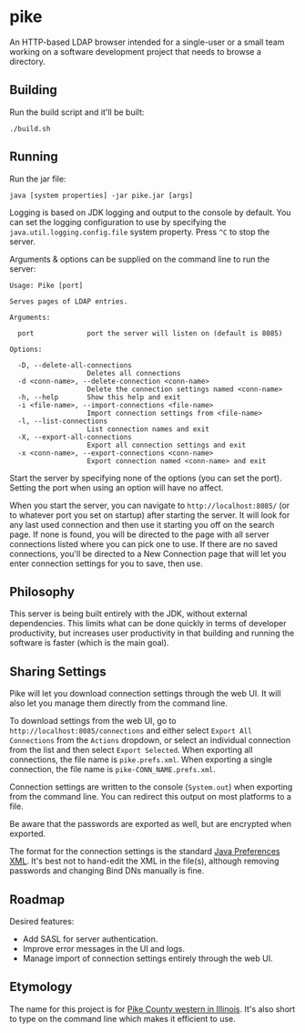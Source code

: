 # pike

An HTTP-based LDAP browser intended for a single-user or a small team working on a software development project that needs to browse a directory.

## Building

Run the build script and it'll be built:

    ./build.sh

## Running

Run the jar file:

    java [system properties] -jar pike.jar [args]

Logging is based on JDK logging and output to the console by default. You can set the logging configuration to use by specifying the `java.util.logging.config.file` system property. Press `^C` to stop the server.

Arguments & options can be supplied on the command line to run the server:

```
Usage: Pike [port]

Serves pages of LDAP entries.

Arguments:

  port             port the server will listen on (default is 8085)

Options:

  -D, --delete-all-connections
                   Deletes all connections
  -d <conn-name>, --delete-connection <conn-name>
                   Delete the connection settings named <conn-name>
  -h, --help       Show this help and exit
  -i <file-name>, --import-connections <file-name>
                   Import connection settings from <file-name>
  -l, --list-connections
                   List connection names and exit
  -X, --export-all-connections
                   Export all connection settings and exit
  -x <conn-name>, --export-connections <conn-name>
                   Export connection named <conn-name> and exit
```

Start the server by specifying none of the options (you can set the port). Setting the port when using an option will have no affect.

When you start the server, you can navigate to `http://localhost:8085/` (or to whatever port you set on startup) after starting the server. It will look for any last used connection and then use it starting you off on the search page. If none is found, you will be directed to the page with all server connections listed where you can pick one to use. If there are no saved connections, you'll be directed to a New Connection page that will let you enter connection settings for you to save, then use.

## Philosophy

This server is being built entirely with the JDK, without external dependencies. This limits what can be done quickly in terms of developer productivity, but increases user productivity in that building and running the software is faster (which is the main goal).

## Sharing Settings

Pike will let you download connection settings through the web UI. It will also let you manage them directly from the command line. 

To download settings from the web UI, go to `http://localhost:8085/connections` and either select `Export All Connections` from the `Actions` dropdown, or select an individual connection from the list and then select `Export Selected`. When exporting all connections, the file name is `pike.prefs.xml`. When exporting a single connection, the file name is `pike-CONN_NAME.prefs.xml`.

Connection settings are written to the console (`System.out`) when exporting from the command line. You can redirect this output on most platforms to a file.

Be aware that the passwords are exported as well, but are encrypted when exported.

The format for the connection settings is the standard [Java Preferences XML](http://java.sun.com/dtd/preferences.dtd). It's best not to hand-edit the XML in the file(s), although removing passwords and changing Bind DNs manually is fine.
## Roadmap

Desired features:

* Add SASL for server authentication.
* Improve error messages in the UI and logs.
* Manage import of connection settings entirely through the web UI.

## Etymology

The name for this project is for [Pike County western in Illinois](https://en.wikipedia.org/wiki/Pike_County,_Illinois). It's also short to type on the command line which makes it efficient to use.